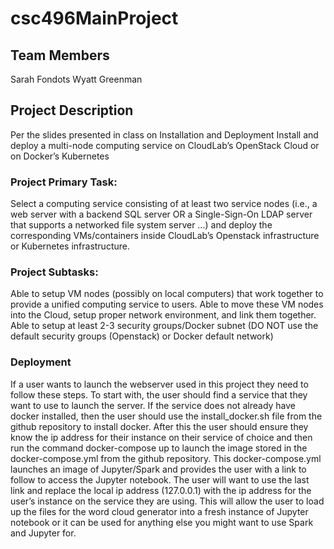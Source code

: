 # csc496MainProject

## Team Members
Sarah Fondots
Wyatt Greenman

## Project Description
Per the slides presented in class on Installation and Deployment
Install and deploy a multi-node computing service on CloudLab’s OpenStack Cloud or on Docker’s Kubernetes

### Project Primary Task: 
Select a computing service consisting of at least two service nodes (i.e., a web server with a backend SQL server OR a Single-Sign-On LDAP server that supports a networked file system server …) and deploy the corresponding VMs/containers inside CloudLab’s Openstack infrastructure or Kubernetes infrastructure. 
### Project Subtasks:
Able to setup VM nodes (possibly on local computers) that work together to provide a unified computing service to users. 
Able to move these VM nodes into the Cloud, setup proper network environment, and link them together. 
Able to setup at least 2-3 security groups/Docker subnet (DO NOT use the default security groups (Openstack) or Docker default network)

### Deployment
If a user wants to launch the webserver used in this project they need to follow these steps. To start with, the user should find a service that they want to use to launch the server. If the service does not already have docker installed, then the user should use the install_docker.sh file from the github repository to install docker. After this the user should ensure they know the ip address for their instance on their service of choice and then run the command docker-compose up to launch the image stored in the docker-compose.yml from the github repository. This docker-compose.yml launches an image of Jupyter/Spark and provides the user with a link to follow to access the Jupyter notebook. The user will want to use the last link and replace the local ip address (127.0.0.1) with the ip address for the user’s instance on the service they are using. This will allow the user to load up the files for the word cloud generator into a fresh instance of Jupyter notebook or it can be used for anything else you might want to use Spark and Jupyter for.
